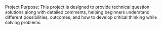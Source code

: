 Project Purpose:
This project is designed to provide technical question solutions along with detailed comments, helping beginners understand different possibilities,
outcomes, and how to develop critical thinking while solving problems.

